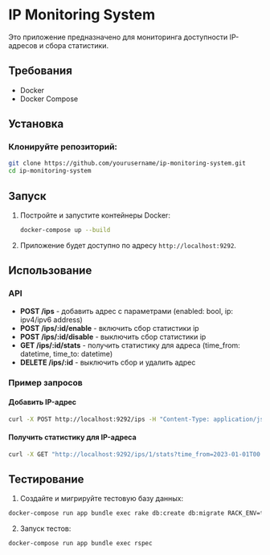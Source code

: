 # IP Monitoring System

Это приложение предназначено для мониторинга доступности IP-адресов и сбора статистики.

## Требования

- Docker
- Docker Compose

## Установка

### Клонируйте репозиторий:

```sh
git clone https://github.com/yourusername/ip-monitoring-system.git
cd ip-monitoring-system
```

## Запуск

1. Постройте и запустите контейнеры Docker:

    ```sh
    docker-compose up --build
    ```

2. Приложение будет доступно по адресу `http://localhost:9292`.

## Использование

### API

- **POST /ips** - добавить адрес с параметрами (enabled: bool, ip: ipv4/ipv6 address)
- **POST /ips/:id/enable** - включить сбор статистики ip
- **POST /ips/:id/disable** - выключить сбор статистики ip
- **GET /ips/:id/stats** - получить статистику для адреса (time_from: datetime, time_to: datetime)
- **DELETE /ips/:id** - выключить сбор и удалить адрес

### Пример запросов

#### Добавить IP-адрес
  ```sh
  curl -X POST http://localhost:9292/ips -H "Content-Type: application/json" -d '{"ip":"192.168.1.1","enabled":true}'
  ```

#### Получить статистику для IP-адреса
  ```sh
  curl -X GET "http://localhost:9292/ips/1/stats?time_from=2023-01-01T00:00:00Z&time_to=2023-01-02T00:00:00Z"
  ```

## Тестирование

1. Создайте и мигрируйте тестовую базу данных:
  ```sh
  docker-compose run app bundle exec rake db:create db:migrate RACK_ENV=test
  ```

2. Запуск тестов:
  ```sh
  docker-compose run app bundle exec rspec
  ```
